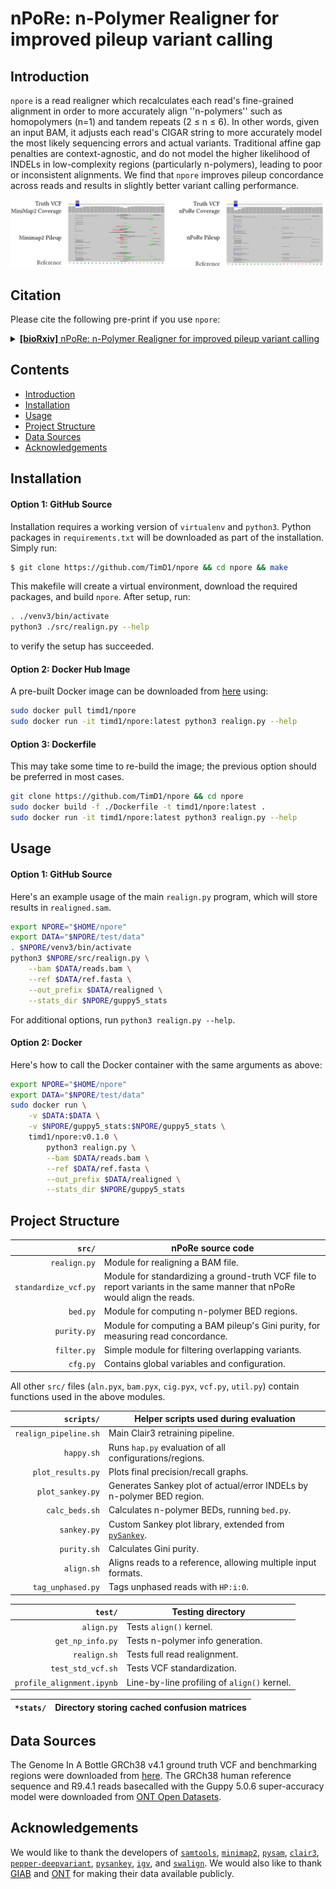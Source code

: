 # nPoRe: n-Polymer Realigner for improved pileup variant calling

## Introduction
`npore` is a read realigner which recalculates each read's fine-grained alignment in order to more accurately align ''n-polymers'' such as homopolymers (n=1) and tandem repeats (2 &leq; n &leq; 6). In other words, given an input BAM, it adjusts each read's CIGAR string to more accurately model the most likely sequencing errors and actual variants. Traditional affine gap penalties are context-agnostic, and do not model the higher likelihood of INDELs in low-complexity regions (particularly n-polymers), leading to poor or inconsistent alignments. We find that `npore` improves pileup concordance across reads and results in slightly better variant calling performance.
<div align="center">
<img src="img/npore_pileup.png" width="720p" alt="npore vs minimap2 pileup comparison">
</div>


## Citation
Please cite the following pre-print if you use `npore`:

<details>
<summary>
<a href=""><b>[bioRxiv]</b> nPoRe: n-Polymer Realigner for improved pileup variant calling</a>
</summary>

<pre>
@article {dunn-npore,
    author = {Dunn, Tim and Blaauw, David and Das, Reetuparna and Narayanasamy, Satish},
    title = {nPoRe: n-Polymer Realigner for improved pileup variant calling},
    elocation-id = {2022.02.15.480561},
    year = {2022},
    doi = {10.1101/2022.02.15.480561},
    publisher = {Cold Spring Harbor Laboratory},
    URL = {https://www.biorxiv.org/content/early/2022/02/18/2022.02.15.480561},
    eprint = {https://www.biorxiv.org/content/early/2022/02/18/2022.02.15.480561.full.pdf},
    journal = {bioRxiv}
}
</pre>
</details>

## Contents

* [Introduction](#introduction)
* [Installation](#installation)
* [Usage](#usage)
* [Project Structure](#project-structure)
* [Data Sources](#data-sources)
* [Acknowledgements](#acknowledgements)

## Installation

#### Option 1: GitHub Source
Installation requires a working version of `virtualenv` and `python3`. Python packages in `requirements.txt` will be downloaded as part of the installation. Simply run:

```bash
$ git clone https://github.com/TimD1/npore && cd npore && make
```

This makefile will create a virtual environment, download the required packages, and build `npore`. After setup, run:

```bash
. ./venv3/bin/activate
python3 ./src/realign.py --help
```

to verify the setup has succeeded.

#### Option 2: Docker Hub Image
A pre-built Docker image can be downloaded from <a href="https://hub.docker.com/r/timd1/npore">here</a> using:
```bash
sudo docker pull timd1/npore
sudo docker run -it timd1/npore:latest python3 realign.py --help
```


#### Option 3: Dockerfile
This may take some time to re-build the image; the previous option should be preferred in most cases.
```bash
git clone https://github.com/TimD1/npore && cd npore
sudo docker build -f ./Dockerfile -t timd1/npore:latest .
sudo docker run -it timd1/npore:latest python3 realign.py --help
```

## Usage

#### Option 1: GitHub Source
Here's an example usage of the main `realign.py` program, which will store results in `realigned.sam`.

```bash
export NPORE="$HOME/npore"
export DATA="$NPORE/test/data"
. $NPORE/venv3/bin/activate
python3 $NPORE/src/realign.py \
    --bam $DATA/reads.bam \
    --ref $DATA/ref.fasta \
    --out_prefix $DATA/realigned \
    --stats_dir $NPORE/guppy5_stats
```
For additional options, run `python3 realign.py --help`.

#### Option 2: Docker
Here's how to call the Docker container with the same arguments as above:
```bash
export NPORE="$HOME/npore"
export DATA="$NPORE/test/data"
sudo docker run \
    -v $DATA:$DATA \
    -v $NPORE/guppy5_stats:$NPORE/guppy5_stats \
    timd1/npore:v0.1.0 \
        python3 realign.py \
        --bam $DATA/reads.bam \
        --ref $DATA/ref.fasta \
        --out_prefix $DATA/realigned \
        --stats_dir $NPORE/guppy5_stats
```

## Project Structure
`src/` | nPoRe source code
---: | ---
`realign.py` | Module for realigning a BAM file.
`standardize_vcf.py` | Module for standardizing a ground-truth VCF file to report variants in the same manner that nPoRe would align the reads.
`bed.py` | Module for computing n-polymer BED regions.
`purity.py` | Module for computing a BAM pileup's Gini purity, for measuring read concordance.
`filter.py` | Simple module for filtering overlapping variants.
`cfg.py` | Contains global variables and configuration.

All other `src/` files (`aln.pyx`, `bam.pyx`, `cig.pyx`, `vcf.py`, `util.py`) contain functions used in the above modules.

`scripts/` | Helper scripts used during evaluation
---: | ---
`realign_pipeline.sh` | Main Clair3 retraining pipeline.
`happy.sh` | Runs `hap.py` evaluation of all configurations/regions.
`plot_results.py` | Plots final precision/recall graphs.
`plot_sankey.py` | Generates Sankey plot of actual/error INDELs by n-polymer BED region.
`calc_beds.sh` | Calculates n-polymer BEDs, running `bed.py`.
`sankey.py` | Custom Sankey plot library, extended from <a href="https://github.com/anazalea/pySankey">`pySankey`</a>.
`purity.sh` | Calculates Gini purity.
`align.sh` | Aligns reads to a reference, allowing multiple input formats.
`tag_unphased.py` | Tags unphased reads with `HP:i:0`.

`test/` | Testing directory
---: | ---
`align.py` | Tests `align()` kernel.
`get_np_info.py` | Tests n-polymer info generation.
`realign.sh` | Tests full read realignment.
`test_std_vcf.sh` | Tests VCF standardization.
`profile_alignment.ipynb` | Line-by-line profiling of `align()` kernel.

`*stats/` | Directory storing cached confusion matrices
---: | ---

## Data Sources
The Genome In A Bottle GRCh38 v4.1 ground truth VCF and benchmarking regions were downloaded from <a href="https://ftp-trace.ncbi.nlm.nih.gov/ReferenceSamples/giab/release/AshkenazimTrio/HG002_NA24385_son/NISTv4.1/GRCh38/">here</a>.
The GRCh38 human reference sequence and R9.4.1 reads basecalled with the Guppy 5.0.6 super-accuracy model were downloaded from <a href="https://registry.opendata.aws/ont-open-data/">ONT Open Datasets</a>.

## Acknowledgements
We would like to thank the developers of <a href="http://www.htslib.org">`samtools`</a>, <a href="https://github.com/lh3/minimap2">`minimap2`</a>, <a href="https://github.com/pysam-developers/pysam">`pysam`</a>, <a href="https://github.com/HKU-BAL/Clair3">`clair3`</a>, <a href="https://github.com/kishwarshafin/pepper">`pepper-deepvariant`</a>, <a href="https://github.com/anazalea/pySankey">`pysankey`</a>, <a href="https://software.broadinstitute.org/software/igv/">`igv`</a>, and <a href="https://github.com/mbreese/swalign">`swalign`</a>. We would also like to thank <a href="https://www.nist.gov/programs-projects/genome-bottle">GIAB</a> and <a href="https://nanoporetech.com">ONT</a> for making their data available publicly.
